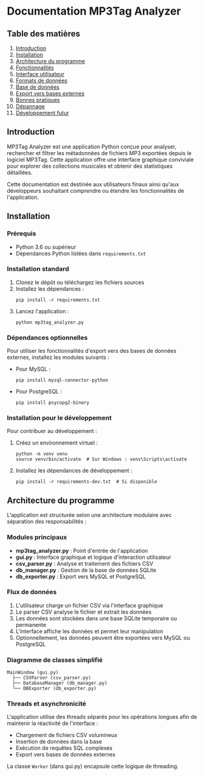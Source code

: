 # Documentation MP3Tag Analyzer

## Table des matières

1. [Introduction](#introduction)
2. [Installation](#installation)
3. [Architecture du programme](#architecture-du-programme)
4. [Fonctionnalités](#fonctionnalités)
5. [Interface utilisateur](#interface-utilisateur)
6. [Formats de données](#formats-de-données)
7. [Base de données](#base-de-données)
8. [Export vers bases externes](#export-vers-bases-externes)
9. [Bonnes pratiques](#bonnes-pratiques)
10. [Dépannage](#dépannage)
11. [Développement futur](#développement-futur)

## Introduction

MP3Tag Analyzer est une application Python conçue pour analyser, rechercher et filtrer les métadonnées de fichiers MP3 exportées depuis le logiciel MP3Tag. Cette application offre une interface graphique conviviale pour explorer des collections musicales et obtenir des statistiques détaillées.

Cette documentation est destinée aux utilisateurs finaux ainsi qu'aux développeurs souhaitant comprendre ou étendre les fonctionnalités de l'application.

## Installation

### Prérequis

- Python 3.6 ou supérieur
- Dépendances Python listées dans `requirements.txt`

### Installation standard

1. Clonez le dépôt ou téléchargez les fichiers sources
2. Installez les dépendances :
   ```
   pip install -r requirements.txt
   ```
3. Lancez l'application :
   ```
   python mp3tag_analyzer.py
   ```

### Dépendances optionnelles

Pour utiliser les fonctionnalités d'export vers des bases de données externes, installez les modules suivants :

- Pour MySQL :
  ```
  pip install mysql-connector-python
  ```
- Pour PostgreSQL :
  ```
  pip install psycopg2-binary
  ```

### Installation pour le développement

Pour contribuer au développement :

1. Créez un environnement virtuel :
   ```
   python -m venv venv
   source venv/bin/activate  # Sur Windows : venv\Scripts\activate
   ```
2. Installez les dépendances de développement :
   ```
   pip install -r requirements-dev.txt  # Si disponible
   ```

## Architecture du programme

L'application est structurée selon une architecture modulaire avec séparation des responsabilités :

### Modules principaux

- **mp3tag_analyzer.py** : Point d'entrée de l'application
- **gui.py** : Interface graphique et logique d'interaction utilisateur
- **csv_parser.py** : Analyse et traitement des fichiers CSV
- **db_manager.py** : Gestion de la base de données SQLite
- **db_exporter.py** : Export vers MySQL et PostgreSQL

### Flux de données

1. L'utilisateur charge un fichier CSV via l'interface graphique
2. Le parser CSV analyse le fichier et extrait les données
3. Les données sont stockées dans une base SQLite temporaire ou permanente
4. L'interface affiche les données et permet leur manipulation
5. Optionnellement, les données peuvent être exportées vers MySQL ou PostgreSQL

### Diagramme de classes simplifié

```
MainWindow (gui.py)
  ├── CSVParser (csv_parser.py)
  ├── DatabaseManager (db_manager.py)
  └── DBExporter (db_exporter.py)
```

### Threads et asynchronicité

L'application utilise des threads séparés pour les opérations longues afin de maintenir la réactivité de l'interface :

- Chargement de fichiers CSV volumineux
- Insertion de données dans la base
- Exécution de requêtes SQL complexes
- Export vers bases de données externes

La classe `Worker` (dans gui.py) encapsule cette logique de threading.
